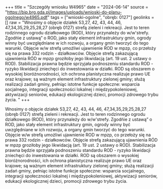+++
title = "Szczegóły wniosku W4965"
date = "2024-06-14"
source = "https://bip.brg.gda.pl/images/uploads/wnioski-do-planu-ogolnego/w4965.pdf"
tags = ["wnioski-ogolne", "obręb: 0127"]
geolinks = []
raw = "Wnosimy o objęcie działek 53,27, 42, 43, 44, 46, 47,34,35,29,25,28,27 (obręb 0127) strefą zieleni i rekreacji. Jest to teren rodzinnego ogrodu działkowego (ROD), który przynależy do w/w'strefy. Zgodńie z ustawą”  o ROD, jako stały element infrastruktury gmin, ogrody winny być uwzględniane w ich rozwoju, a organy gmin  tworzyć do tego warunki. Objęcie w/w strefą umożliwi ujawnienie ROD w mpzp, co przełoży się na prawa 332 rodzin - działkowców. Objęcie strefą zakazującą ujawnienia RÓD w mpzp groziłoby jego likwidacją (art. 19 ust. 2 ustawy o ROD). Stabilizacja prawna będzie sprzyjała podnoszeniu standardu ROD - ryzyko likwidacji zniechęci do inwestowania w działki. ROD są obszarem o wysokiej bioróżnorodności, ich ochrona planistyczna realizuje prawo UE oraz krajowe; są ważnym element infrastruktury zielonej gminy; służą realizacji zadań gminy, pełniąc istotne funkcje społeczne: wsparcia socjalnego, integracji społeczności lokalnej i międzypokoleniowej, aktywizacji seniorów, edukacji ekologicznej dzieci, promocji zdrowego trybu życia. "
+++

Wnosimy o objęcie działek 53,27, 42, 43, 44, 46, 47,34,35,29,25,28,27 (obręb 0127) strefą zieleni i
rekreacji. Jest to teren rodzinnego ogrodu działkowego (ROD), który przynależy do w/w'strefy. Zgodńie z ustawą”
 o ROD, jako stały element infrastruktury gmin, ogrody winny być uwzględniane w ich rozwoju, a organy gmin
 tworzyć do tego warunki. Objęcie w/w strefą umożliwi ujawnienie ROD w mpzp, co przełoży się na prawa 332
rodzin - działkowców. Objęcie strefą zakazującą ujawnienia RÓD w mpzp groziłoby jego likwidacją (art. 19 ust.
2 ustawy o ROD). Stabilizacja prawna będzie sprzyjała podnoszeniu standardu ROD - ryzyko likwidacji zniechęci
do inwestowania w działki. ROD są obszarem o wysokiej bioróżnorodności, ich ochrona planistyczna realizuje
prawo UE oraz krajowe; są ważnym element infrastruktury zielonej gminy; służą realizacji zadań gminy, pełniąc
istotne funkcje społeczne: wsparcia socjalnego, integracji społeczności lokalnej i międzypokoleniowej,
aktywizacji seniorów, edukacji ekologicznej dzieci, promocji zdrowego trybu życia.



